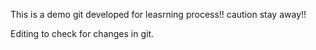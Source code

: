 This is a demo git developed for leasrning process!! caution stay away!!

Editing to check for changes in git.

